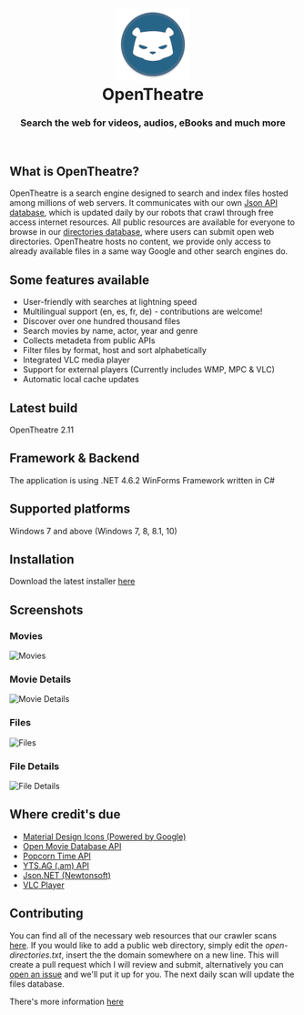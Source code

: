 <h1 align="center">
  <img src="/opentheatre/Resources/opentheatre-logo.png" height="128" width="128" alt="Logo" />
  <br />
  OpenTheatre
</h1>

<h3 align="center">Search the web for videos, audios, eBooks and much more </h3>
<div align="center">
</div>
<br />

## What is OpenTheatre?
OpenTheatre is a search engine designed to search and index files hosted among millions of web servers. It communicates with our own [Json API database](https://dropbox.com/sh/bqb14ty282xm9xi/AACeniqYjhq2auw3KU3oNW2Fa?dl=0), which is updated daily by our robots that crawl through free access internet resources. All public resources are available for everyone to browse in our [directories database](https://github.com/invu/opentheatre/tree/master/api), where users can submit open web directories. OpenTheatre hosts no content, we provide only access to already available files in a same way Google and other search engines do.

## Some features available
- User-friendly with searches at lightning speed
- Multilingual support (en, es, fr, de) - contributions are welcome!
- Discover over one hundred thousand files
- Search movies by name, actor, year and genre
- Collects metadeta from public APIs
- Filter files by format, host and sort alphabetically
- Integrated VLC media player 
- Support for external players (Currently includes WMP, MPC & VLC)
- Automatic local cache updates

## Latest build
OpenTheatre 2.11

## Framework & Backend
The application is using .NET 4.6.2 WinForms Framework written in C#

## Supported platforms
Windows 7 and above (Windows 7, 8, 8.1, 10)

## Installation
Download the latest installer [here](https://github.com/invu/opentheatre-app/releases/download/0.2.11.0/OpenTheatreInstaller.exe)

## Screenshots
### Movies
![Movies](https://raw.githubusercontent.com/invu/opentheatre-app/master/screenshots/movies.png)

### Movie Details
![Movie Details](https://raw.githubusercontent.com/invu/opentheatre-app/master/screenshots/movie%20details.png)

### Files
![Files](https://raw.githubusercontent.com/invu/opentheatre-app/master/screenshots/files.png)

### File Details
![File Details](https://raw.githubusercontent.com/invu/opentheatre-app/master/screenshots/file%20details.png)

## Where credit's due
- [Material Design Icons (Powered by Google)](https://materialdesignicons.com/)
- [Open Movie Database API](https://omdbapi.com)
- [Popcorn Time API](https://popcorntime.sh/)
- [YTS.AG (.am) API](https://yts.am/)
- [Json.NET (Newtonsoft)](https://newtonsoft.com/json)
- [VLC Player](https://videolan.org/vlc/)

## Contributing
You can find all of the necessary web resources that our crawler scans [here](https://github.com/invu/opentheatre/tree/master/api). If you would like to add a public web directory, simply edit the *open-directories.txt*, insert the the domain somewhere on a new line. This will create a pull request which I will review and submit, alternatively you can [open an issue](https://github.com/invu/opentheatre/issues/new) and we'll put it up for you. The next daily scan will update the files database.

There's more information [here](https://github.com/invu/opentheatre/tree/master/api)
